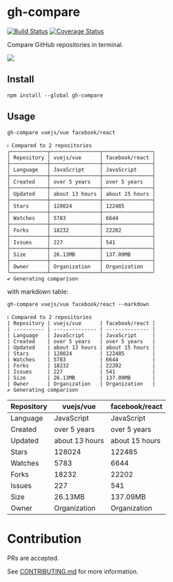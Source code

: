 # gh-compare

[![Build Status](https://travis-ci.org/uetchy/gh-compare.svg?branch=master)](https://travis-ci.org/uetchy/gh-compare)
[![Coverage Status](https://coveralls.io/repos/github/uetchy/gh-compare/badge.svg?branch=master)](https://coveralls.io/github/uetchy/gh-compare?branch=master)

Compare GitHub repositories in terminal.

![](https://raw.githubusercontent.com/uetchy/gh-compare/gh-pages/screencast.gif)

## Install

```shell
npm install --global gh-compare
```

## Usage

```shell
gh-compare vuejs/vue facebook/react
```

```shell
ℹ Compared to 2 repositories
┌────────────┬────────────────┬────────────────┐
│ Repository │ vuejs/vue      │ facebook/react │
├────────────┼────────────────┼────────────────┤
│ Language   │ JavaScript     │ JavaScript     │
├────────────┼────────────────┼────────────────┤
│ Created    │ over 5 years   │ over 5 years   │
├────────────┼────────────────┼────────────────┤
│ Updated    │ about 13 hours │ about 15 hours │
├────────────┼────────────────┼────────────────┤
│ Stars      │ 128024         │ 122485         │
├────────────┼────────────────┼────────────────┤
│ Watches    │ 5783           │ 6644           │
├────────────┼────────────────┼────────────────┤
│ Forks      │ 18232          │ 22202          │
├────────────┼────────────────┼────────────────┤
│ Issues     │ 227            │ 541            │
├────────────┼────────────────┼────────────────┤
│ Size       │ 26.13MB        │ 137.09MB       │
├────────────┼────────────────┼────────────────┤
│ Owner      │ Organization   │ Organization   │
└────────────┴────────────────┴────────────────┘
✔ Generating comparison
```

with markdown table:

```shell
gh-compare vuejs/vue facebook/react --markdown
```

```shell
ℹ Compared to 2 repositories
| Repository | vuejs/vue      | facebook/react |
| ---------- | -------------- | -------------- |
| Language   | JavaScript     | JavaScript     |
| Created    | over 5 years   | over 5 years   |
| Updated    | about 13 hours | about 15 hours |
| Stars      | 128024         | 122485         |
| Watches    | 5783           | 6644           |
| Forks      | 18232          | 22202          |
| Issues     | 227            | 541            |
| Size       | 26.13MB        | 137.09MB       |
| Owner      | Organization   | Organization   |
✔ Generating comparison
```

| Repository | vuejs/vue      | facebook/react |
| ---------- | -------------- | -------------- |
| Language   | JavaScript     | JavaScript     |
| Created    | over 5 years   | over 5 years   |
| Updated    | about 13 hours | about 15 hours |
| Stars      | 128024         | 122485         |
| Watches    | 5783           | 6644           |
| Forks      | 18232          | 22202          |
| Issues     | 227            | 541            |
| Size       | 26.13MB        | 137.09MB       |
| Owner      | Organization   | Organization   |

# Contribution

PRs are accepted.

See [CONTRIBUTING.md](CONTRIBUTING.md) for more information.

